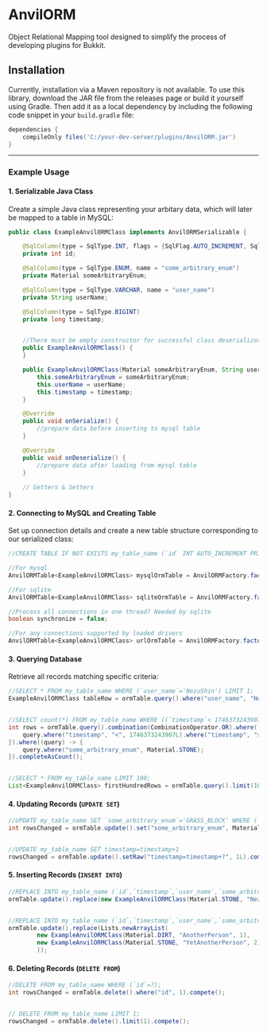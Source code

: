 # AnvilORM

Object Relational Mapping tool designed to simplify the process of developing plugins for Bukkit.

## Installation

Currently, installation via a Maven repository is not available. To use this library, download the JAR file from the releases page or build it yourself using Gradle. Then add it as a local dependency by including the following code snippet in your `build.gradle` file:

```groovy
dependencies {
    compileOnly files('C:/your-dev-server/plugins/AnvilORM.jar')
}
```
---

### Example Usage

#### 1. Serializable Java Class

Create a simple Java class representing your arbitary data, which will later be mapped to a table in MySQL:

```java
public class ExampleAnvilORMClass implements AnvilORMSerializable {

    @SqlColumn(type = SqlType.INT, flags = {SqlFlag.AUTO_INCREMENT, SqlFlag.PRIMARY_KEY})
    private int id;

    @SqlColumn(type = SqlType.ENUM, name = "some_arbitrary_enum")
    private Material someArbitraryEnum;

    @SqlColumn(type = SqlType.VARCHAR, name = "user_name")
    private String userName;

    @SqlColumn(type = SqlType.BIGINT)
    private long timestamp;


    //There must be empty constructor for successful class deserialization
    public ExampleAnvilORMClass() {
    }

    public ExampleAnvilORMClass(Material someArbitraryEnum, String userName, long timestamp) {
        this.someArbitraryEnum = someArbitraryEnum;
        this.userName = userName;
        this.timestamp = timestamp;
    }

    @Override
    public void onSerialize() {
        //prepare data before inserting to mysql table
    }

    @Override
    public void onDeserialize() {
        //prepare data after loading from mysql table
    }
    
    // Getters & Setters
}
```

#### 2. Connecting to MySQL and Creating Table

Set up connection details and create a new table structure corresponding to our serialized class:

```java
//CREATE TABLE IF NOT EXISTS my_table_name (`id` INT AUTO_INCREMENT PRIMARY KEY, `timestamp` BIGINT, `user_name` VARCHAR(255), `some_arbitrary_enum` VARCHAR(255));

//For mysql
AnvilORMTable<ExampleAnvilORMClass> mysqlOrmTable = AnvilORMFactory.factory().buildMysqlTable(ExampleAnvilORMClass.class, "my_table_name", "127.0.0.1", 3306, "dbname", "user", "password", true);

//For sqlite
AnvilORMTable<ExampleAnvilORMClass> sqliteOrmTable = AnvilORMFactory.factory().buildSqliteTable(ExampleAnvilORMClass.class, "my_table_name", new File(getDataFolder() + File.separator + "database.db"));

//Process all connections in one thread? Needed by sqlite
boolean synchronize = false;

//For any connections supported by loaded drivers
AnvilORMTable<ExampleAnvilORMClass> urlOrmTable = AnvilORMFactory.factory().buildTableFromUrl(ExampleAnvilORMClass.class, "my_table_name", "url", "username", "password", synchronize);
```

#### 3. Querying Database

Retrieve all records matching specific criteria:

```java
//SELECT * FROM my_table_name WHERE (`user_name`='NezuShin') LIMIT 1;
ExampleAnvilORMClass tableRow = ormTable.query().where("user_name", "NezuShin").completeAsOne();


//SELECT count(*) FROM my_table_name WHERE ((`timestamp`< 1746373243907) AND (`timestamp`>1743451263000)) OR ((`some_arbitrary_enum`='STONE'));
int rows = ormTable.query().combination(CombinationOperator.OR).where((query) -> {
    query.where("timestamp", "<", 1746373243907L).where("timestamp", ">", 1743451263000L);
}).where((query) -> {
    query.where("some_arbitrary_enum", Material.STONE);
}).completeAsCount();


//SELECT * FROM my_table_name LIMIT 100;
List<ExampleAnvilORMClass> firstHundredRows = ormTable.query().limit(100).completeAsList();
```

#### 4. Updating Records (`UPDATE SET`)

```java
//UPDATE my_table_name SET `some_arbitrary_enum`='GRASS_BLOCK' WHERE (`some_arbitrary_enum`='DIRT');
int rowsChanged = ormTable.update().set("some_arbitrary_enum", Material.GRASS_BLOCK).where("some_arbitrary_enum", Material.DIRT).complete();


//UPDATE my_table_name SET timestamp=timestamp+1
rowsChanged = ormTable.update().setRaw("timestamp=timestamp+?", 1L).complete();
```

#### 5. Inserting Records (`INSERT INTO`)

```java
//REPLACE INTO my_table_name (`id`,`timestamp`,`user_name`,`some_arbitrary_enum`) VALUES (?, ?, ?, ?)
ormTable.update().replace(new ExampleAnvilORMClass(Material.STONE, "NezuShin", System.currentTimeMillis()));


//REPLACE INTO my_table_name (`id`,`timestamp`,`user_name`,`some_arbitrary_enum`) VALUES (?, ?, ?, ?),(?, ?, ?, ?);
ormTable.update().replace(Lists.newArrayList(
        new ExampleAnvilORMClass(Material.DIRT, "AnotherPerson", 1),
        new ExampleAnvilORMClass(Material.STONE, "YetAnotherPerson", 2)
        ));
```



#### 6. Deleting Records (`DELETE FROM`)


```java
//DELETE FROM my_table_name WHERE (`id`=?);
int rowsChanged = ormTable.delete().where("id", 1).compete();


// DELETE FROM my_table_name LIMIT 1;
rowsChanged = ormTable.delete().limit(1).compete();
```
